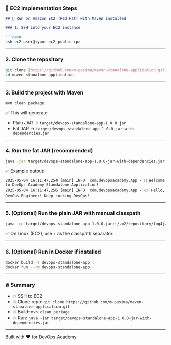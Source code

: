 


### 📄  EC2 Implementation Steps

````markdown
## 🚀 Run on Amazon EC2 (Red Hat) with Maven installed

### 1. SSH into your EC2 instance

```bash
ssh ec2-user@<your-ec2-public-ip>
````

---

### 2. Clone the repository

```bash
git clone [https://github.com/m-pasima/maven-stanalone-application.git](https://github.com/m-pasima/maven-main-stanalone-app.git)
cd maven-stanalone-application
```

---

### 3. Build the project with Maven

```bash
mvn clean package
```

✅ This will generate:

* Plain JAR → `target/devops-standalone-app-1.0.0.jar`
* Fat JAR → `target/devops-standalone-app-1.0.0-jar-with-dependencies.jar`

---

### 4. Run the fat JAR (recommended)

```bash
java -jar target/devops-standalone-app-1.0.0-jar-with-dependencies.jar
```

✅ Example output:

```
2025-05-04 16:11:47,254 [main] INFO  com.devopsacademy.App - 🚀 Welcome to DevOps Academy Standalone Application!
2025-05-04 16:11:47,256 [main] INFO  com.devopsacademy.App - 👉 Hello, DevOps Engineer! Keep rocking DevOps!
```

---

### 5. (Optional) Run the plain JAR with manual classpath

```bash
java -cp target/devops-standalone-app-1.0.0.jar:~/.m2/repository/log4j/log4j/1.2.17/log4j-1.2.17.jar com.devopsacademy.App
```

✅ On Linux (EC2), use `:` as the classpath separator.

---

### 6. (Optional) Run in Docker if installed

```bash
docker build -t devops-standalone-app .
docker run --rm devops-standalone-app
```

---

### 🔥 Summary

* 💥 SSH to EC2
* 💥 Clone repo: `git clone https://github.com/m-pasima/maven-stanalone-application.git`
* 💥 Build: `mvn clean package`
* 💥 Run: `java -jar target/devops-standalone-app-1.0.0-jar-with-dependencies.jar`

---

Built with ❤️ for DevOps Academy.

```




